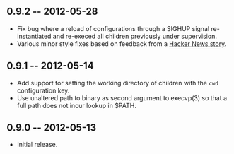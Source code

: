0.9.2 -- 2012-05-28
-------------------

* Fix bug where a reload of configurations through a SIGHUP signal
  re-instantiated and re-execed all children previously under supervision.
* Various minor style fixes based on feedback from a
  [Hacker News story][hn].

0.9.1 -- 2012-05-14
-------------------

* Add support for setting the working directory of children
  with the `cwd` configuration key.
* Use unaltered path to binary as second argument to execvp(3) so that
  a full path does not incur lookup in $PATH.

0.9.0 -- 2012-05-13
-------------------

* Initial release.

[hn]: http://news.ycombinator.com/item?id=4023320

